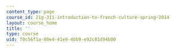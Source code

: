 ```yaml
---
content_type: page
course_id: 21g-311-introduction-to-french-culture-spring-2014
layout: course_home
title: ''
type: course
uid: f0c56f1a-00e4-41e9-4bb9-e92c81d94b00
---
```

